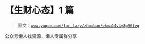 # 【生财心态】1 篇

> 原文：[`www.yuque.com/for_lazy/zhoubao/ekma14v4y8g96leg`](https://www.yuque.com/for_lazy/zhoubao/ekma14v4y8g96leg)

公众号懒人找资源，懒人专属群分享